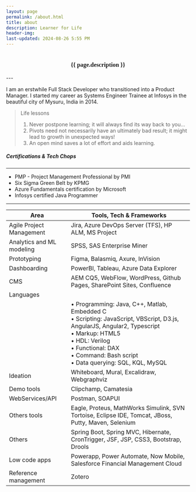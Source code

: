 ```yaml
---
layout: page
permalink: /about.html
title: about
description: Learner for Life
header-img: 
last-updated: 2024-08-26 5:55 PM
---
```

<h1></h1>
<h3 class="mx-auto" style="font-family:Courgette; text-align: center">{{ page.description }}</h3>
---

I am an erstwhile Full Stack Developer who transitioned into a Product Manager. I started my career as Systems Engineer Trainee at Infosys in the beautiful city of Mysuru, India in 2014.

> Life lessons
> 1. Never postpone learning; it will always find its way back to you...
> 2. Pivots need not necessarily have an ultimately bad result; it might lead to growth in unexpected ways!
> 3. An open mind saves a lot of effort and aids learning.

##### Certifications & Tech Chops
---
* PMP - Project Management Professional by PMI
* Six Sigma Green Belt by KPMG
* Azure Fundamentals certification by Microsoft
* Infosys certified Java Programmer

---

| Area | Tools, Tech & Frameworks |
|------|-------------------------|
| Agile Project Management | Jira, Azure DevOps Server (TFS), HP ALM, MS Project|
| Analytics and ML modeling | SPSS, SAS Enterprise Miner|
| Prototyping | Figma, Balasmiq, Axure, InVision |
| Dashboarding | PowerBI, Tableau, Azure Data Explorer |
| CMS | AEM CQ5, WebFlow, WordPress, Github Pages, SharePoint Sites, Confluence |
| Languages | |
| |• Programming: Java, C++, Matlab, Embedded C <br> • Scripting: JavaScript, VBScript, D3.js, AngularJS, Angular2, Typescript <br> • Markup: HTML5 <br> • HDL: Verilog <br> • Functional: DAX <br> • Command: Bash script <br> • Data querying: SQL, KQL, MySQL |
| Ideation | Whiteboard, Mural, Excalidraw, Webgraphviz |
| Demo tools | Clipchamp, Camatesia |
| WebServices/API | Postman, SOAPUI |
| Others tools | Eagle, Proteus, MathWorks Simulink, SVN Tortoise, Eclipse IDE, Tomcat, JBoss, Putty, Maven, Selenium |
| Others | Spring Boot, Spring MVC, Hibernate, CronTrigger, JSF, JSP, CSS3, Bootstrap, Drools |
| Low code apps | Powerapp, Power Automate, Now Mobile, Salesforce Financial Management Cloud |
| Reference management | Zotero |
